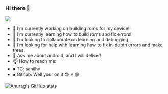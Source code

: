 ### Hi there 👋


![](https://komarev.com/ghpvc/?username=sahilhv)
<!--
**sahilhv/sahilhv** is a ✨ _special_ ✨ repository because its `README.md` (this file) appears on your GitHub profile.

Here are some ideas to get you started:
-->
- 🔭 I’m currently working on building roms for my device!
- 🌱 I’m currently learning how to build roms and fix errors!
- 👯 I’m looking to collaborate on learning and debugging
- 🤔 I’m looking for help with learning how to fix in-depth errors and make trees
- 💬 Ask me about android, and I will deliver!
- 📫 How to reach me: 
-    ⁍ TG: sahilhv
-    ⁍ Github: Well your on it 😎
 ⚡ 😆


![Anurag's GitHub stats](https://github-readme-stats.vercel.app/api?username=sahilhv&show_icons=true&theme=synthwave)



